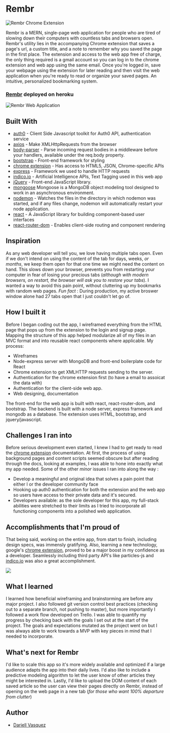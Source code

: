 # Rembr

![Rembr Chrome Extension](https://media.giphy.com/media/3tGUl8GqYFBojtmfEV/giphy.gif)

Rembr is a MERN, single-page web application for people who are tired of slowing down their computers with countless tabs and browsers open. Rembr's utility lies in the accompanying Chrome extension that saves a page's url, a custom title, and a note to remember why you saved the page in the first place. The extension and access to the web app free of charge, the only thing required is a gmail account so you can log in to the chrome extension and web app using the same email. Once you're logged in, save your webpage using the extension for later reading and then visit the web application when you're ready to read or organize your saved pages. An intuitive, personalized bookmarking system.

### [Rembr](https://rembr-app.herokuapp.com/) deployed on heroku

![Rembr Web Application](https://media.giphy.com/media/1XhtZPa4a7e4DaaReV/giphy.gif)

## Built With

* [auth0](https://www.npmjs.com/package/auth0-js) - Client Side Javascript toolkit for Auth0 API, authentication service
* [axios](https://www.npmjs.com/package/axios) - Make XMLHttpRequests from the browser
* [body-parser](https://www.npmjs.com/package/body-parser) - Parse incoming request bodies in a middleware before your handlers, available under the req.body property.
* [bootstrap](https://getbootstrap.com/) - Front-end framework for styling
* [chrome extension](https://developer.chrome.com/extensions/devguide) - Has access to HTML5, JSON, Chrome-specific APIs 
* [express](https://www.npmjs.com/package/express) - Framework we used to handle HTTP requests
* [indico.io](https://www.npmjs.com/package/indico.io) - Artificial Intelligence APIs, Text Tagging used in this web app
* [jQuery](https://jquery.com/) - Front-end JavaScript library. 
* [mongoose](https://www.npmjs.com/package/mongoose) Mongoose is a MongoDB object modeling tool designed to work in an asynchronous environment.
* [nodemon](https://www.npmjs.com/package/nodemon) - Watches the files in the directory in which nodemon was started, and if any files change, nodemon will automatically restart your node application.
* [react](https://reactjs.org/) - A JavaScript library for building component-based user interfaces
* [react-router-dom](https://www.npmjs.com/package/react-router) - Enables client-side routing and component rendering

## Inspiration
As any web developer will tell you, we love having multiple tabs open. Even if we don't intend on using the content of the tab for days, weeks, *or months*, we keep them open for that one time we might need the content on hand. This slows down your browser, prevents you from restarting your computer in fear of losing your precious tabs (*although with modern browsers, on restart, the browser will ask you to restore your tabs*). I wanted a way to avoid this pain point, without cluttering up my bookmarks with random web pages. *Fun fact* : During production, my active broswer window alone had 27 tabs open that I just couldn't let go of. 

## How I built it
Before I began coding out the app, I wireframed everything from the HTML page that pops up from the extension to the login and signup page. Mapping the structure of this app helped modularize all of my files in an MVC format and into reusable react components where applicable. My process:
 * Wireframes
 * Node-express server with MongoDB and front-end boilerplate code for React
 * Chrome extension to get XMLHTTP requests sending to the server.
 * Authentication for the chrome extension first (to have a email to assoicat the data with)
 * Authentication for the client-side web app.
 * Web designing, documentation
 
The front-end for the web app is built with react, react-router-dom, and bootstrap. The backend is built with a node server, express framework and mongodb as a database. The extension uses HTML, bootstrap, and jquery/javascript.

## Challenges I ran into
Before serious development even started, I knew I had to get ready to read the [chrome extension](https://developer.chrome.com/extensions/devguide) documentation. At first, the process of using background pages and content scripts seemed obscure but after reading through the docs, looking at examples, I was able to hone into exactly what my app needed. Some of the other *minor* issues I ran into along the way :
* Develop a meaningful and original idea that solves a pain point that either I or the developer community face
* Hooking up auth0 authentication for both the extension and the web app so users have access to their private data and it's secured. 
* Developers available: as the sole developer for this app, my full-stack abilities were stretched to their limits as I tried to incorporate all functioning components into a polished web application. 

## Accomplishments that I'm proud of
That being said, working on the entire app, from start to finish, including design specs, was immensly gratifying. Also, learning a new technology, google's [chrome extension](https://developer.chrome.com/extensions/devguide), proved to be a major boost in my confidence as a developer. Seamlessly including third party API's like particles-js and [indico.io](https://www.npmjs.com/package/indico.io) was also a great accomplishment.

<img src="http://res.cloudinary.com/dquez/image/upload/v1521158262/Screen_Shot_2018-03-14_at_8.58.06_PM_y5hncw.png"/>

## What I learned
I learned how beneficial wireframing and brainstorming are before any major project. I also followed git version control best practices (checking out to a separate branch, not pushing to master), but more importantly I followed a work flow developed on Trello. I was able to quantify my progress by checking back with the goals I set out at the start of the project. The goals and expectations mutated as the project went on but I was always able to work towards a MVP with key pieces in mind that I needed to incorporate.


## What's next for Rembr
I'd like to scale this app so it's more widely available and optimized if a large audience adapts the app into their daily lives. I'd also like to include a predictive modeling algorithm to let the user know of other articles they might be interested in. Lastly, I'd like to upload the DOM content of each saved article so the user can view their pages directly on Rembr, instead of opening on the web page in a new tab (*for those who want 100% departure from clutter*)

## Author

- [Dariell Vasquez](https://github.com/Dquez)

